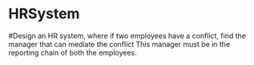 # HRSystem

#Design an HR system, where if two employees have a conflict, find the manager that can mediate the conflict This manager must be in the reporting chain of both the employees.
